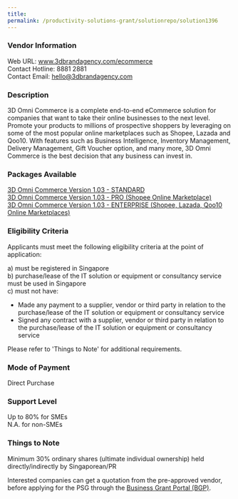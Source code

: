 ```yaml
---
title: 
permalink: /productivity-solutions-grant/solutionrepo/solution1396
---
```


### Vendor Information
Web URL: www.3dbrandagency.com/ecommerce <br>Contact Hotline: 8881 2881  <br>Contact Email: hello@3dbrandagency.com 

### Description

3D Omni Commerce is a complete end-to-end eCommerce solution for companies that want to take their online businesses to the next level. Promote your products to millions of prospective shoppers by leveraging on some of the most popular online marketplaces such as Shopee, Lazada and Qoo10. With features such as Business Intelligence, Inventory Management, Delivery Management, Gift Voucher option, and many more, 3D Omni Commerce is the best decision that any business can invest in.

### Packages Available

<a href='https://www.gobusiness.gov.sg/images/psg/Desensitised_3D_Brand_20200553_Annex_3_Part_1.pdf' target='_blank'>3D Omni Commerce Version 1.03 - STANDARD</a><br/>
<a href='https://www.gobusiness.gov.sg/images/psg/Desensitised_3D_Brand_20200553_Annex_3_Part_2.pdf' target='_blank'>3D Omni Commerce Version 1.03 - PRO (Shopee Online Marketplace)</a><br/>
<a href='https://www.gobusiness.gov.sg/images/psg/Desensitised_3D_Brand_20200553_Annex_3_Part_3.pdf' target='_blank'>3D Omni Commerce Version 1.03 - ENTERPRISE (Shopee, Lazada, Qoo10 Online Marketplaces)</a><br/>

### Eligibility Criteria

Applicants must meet the following eligibility criteria at the point of application:

a) must be registered in Singapore <br>
b) purchase/lease of the IT solution or equipment or consultancy service must be used in Singapore <br>
c) must not have:
- Made any payment to a supplier, vendor or third party in relation to the purchase/lease of the IT solution or equipment or consultancy service
- Signed any contract with a supplier, vendor or third party in relation to the purchase/lease of the IT solution or equipment or consultancy service

Please refer to 'Things to Note' for additional requirements.

### Mode of Payment
Direct Purchase

### Support Level
Up to 80% for SMEs <br>
N.A. for non-SMEs

### Things to Note
Minimum 30% ordinary shares (ultimate individual ownership) held directly/indirectly by Singaporean/PR

Interested companies can get a quotation from the pre-approved vendor, before applying for the PSG through the <a target='_blank' href='https://www.businessgrants.gov.sg/'>Business Grant Portal (BGP)</a>.
